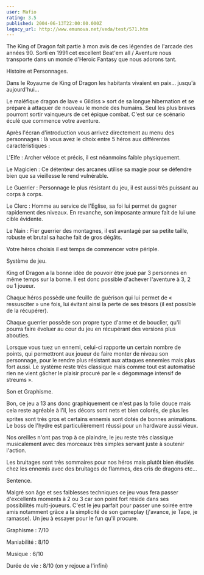 ```yaml
---
user: Mafio
rating: 3.5
published: 2004-06-13T22:00:00.000Z
legacy_url: http://www.emunova.net/veda/test/571.htm
---
```

The King of Dragon fait partie à mon avis de ces légendes de l'arcade des années 90\. Sorti en 1991 cet excellent Beat'em all / Aventure nous transporte dans un monde d'Heroic Fantasy que nous adorons tant.  

  

Histoire et Personnages.  

  

Dans le Royaume de King of Dragon les habitants vivaient en paix... jusqu'à aujourd'hui...  

Le maléfique dragon de lave « Gildiss » sort de sa longue hibernation et se prépare à attaquer de nouveau le monde des humains. Seul les plus braves pourront sortir vainqueurs de cet épique combat. C'est sur ce scénario éculé que commence votre aventure.  

  

Après l'écran d'introduction vous arrivez directement au menu des personnages : là vous avez le choix entre 5 héros aux différentes caractéristiques :  

  

L'Elfe : Archer véloce et précis, il est néanmoins faible physiquement.  

  

Le Magicien : Ce détenteur des arcanes utilise sa magie pour se défendre bien que sa vieillesse le rend vulnérable.  

  

Le Guerrier : Personnage le plus résistant du jeu, il est aussi très puissant au corps à corps.  

  

Le Clerc : Homme au service de l'Eglise, sa foi lui permet de gagner rapidement des niveaux. En revanche, son imposante armure fait de lui une cible évidente.  

  

Le Nain : Fier guerrier des montagnes, il est avantagé par sa petite taille, robuste et brutal sa hache fait de gros dégâts.  

  

Votre héros choisis il est temps de commencer votre périple.  

  

Système de jeu.  

  

King of Dragon a la bonne idée de pouvoir être joué par 3 personnes en même temps sur la borne. Il est donc possible d'achever l'aventure à 3, 2 ou 1 joueur.  

Chaque héros possède une feuille de guérison qui lui permet de « ressusciter » une fois, lui évitant ainsi la perte de ses trésors (il est possible de la récupérer).  

Chaque guerrier possède son propre type d'arme et de bouclier, qu'il pourra faire évoluer au cour du jeu en récupérant des versions plus abouties.  

Lorsque vous tuez un ennemi, celui-ci rapporte un certain nombre de points, qui permettront aux joueur de faire monter de niveau son personnage, pour le rendre plus résistant aux attaques ennemies mais plus fort aussi. Le système reste très classique mais comme tout est automatisé rien ne vient gâcher le plaisir procuré par le « dégommage intensif de streums ».  

  

Son et Graphisme.  

  

Bon, ce jeu a 13 ans donc graphiquement ce n'est pas la folie douce mais cela reste agréable à l'il, les décors sont nets et bien colorés, de plus les sprites sont très gros et certains ennemis sont dotés de bonnes animations. Le boss de l'hydre est particulièrement réussi pour un hardware aussi vieux.  

Nos oreilles n'ont pas trop à ce plaindre, le jeu reste très classique musicalement avec des morceaux très simples servant juste à soutenir l'action.  

Les bruitages sont très sommaires pour nos héros mais plutôt bien étudiés chez les ennemis avec des bruitages de flammes, des cris de dragons etc...  

  

Sentence.  

  

Malgré son âge et ses faiblesses techniques ce jeu vous fera passer d'excellents moments à 2 ou 3 car son point fort réside dans ses possibilités multi-joueurs. C'est le jeu parfait pour passer une soirée entre amis notamment grâce a la simplicité de son gameplay (j'avance, je Tape, je ramasse). Un jeu à essayer pour le fun qu'il procure.   

  

Graphisme : 7/10  

Maniabilité : 8/10  

Musique : 6/10  

Durée de vie : 8/10 (on y rejoue a l'infini)